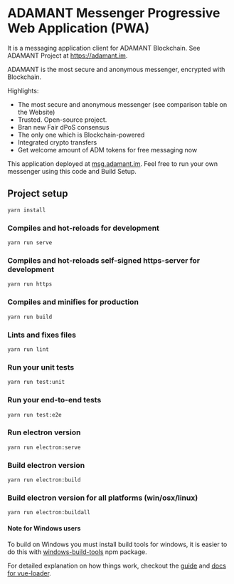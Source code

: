 # ADAMANT Messenger Progressive Web Application (PWA)

It is a messaging application client for ADAMANT Blockchain. See ADAMANT Project at https://adamant.im.

ADAMANT is the most secure and anonymous messenger, encrypted with Blockchain.

Highlights:

- The most secure and anonymous messenger (see comparison table on the Website)
- Trusted. Open-source project.
- Bran new Fair dPoS consensus
- The only one which is Blockchain-powered
- Integrated crypto transfers
- Get welcome amount of ADM tokens for free messaging now

This application deployed at [msg.adamant.im](https://msg.adamant.im/). Feel free to run your own messenger using this code and Build Setup.

## Project setup
```
yarn install
```

### Compiles and hot-reloads for development
```
yarn run serve
```

### Compiles and hot-reloads self-signed https-server for development
```
yarn run https
```

### Compiles and minifies for production
```
yarn run build
```

### Lints and fixes files
```
yarn run lint
```

### Run your unit tests
```
yarn run test:unit
```

### Run your end-to-end tests
```
yarn run test:e2e
```

### Run electron version
```
yarn run electron:serve
```

### Build electron version

```
yarn run electron:build
```
### Build electron version for all platforms (win/osx/linux)

```
yarn run electron:buildall
```

#### Note for Windows users
To build on Windows you must install build tools for windows, it is easier to do this with [windows-build-tools](https://github.com/felixrieseberg/windows-build-tools) npm package.



For detailed explanation on how things work, checkout the [guide](http://vuejs-templates.github.io/webpack/) and [docs for vue-loader](http://vuejs.github.io/vue-loader).
